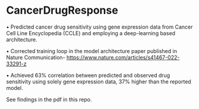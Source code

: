 # CancerDrugResponse


•	Predicted cancer drug sensitivity using gene expression data from Cancer Cell Line Encyclopedia (CCLE) and employing a deep-learning based architecture.

•	Corrected training loop in the model architecture paper published in Nature Communication- https://www.nature.com/articles/s41467-022-33291-z

•	Achieved 63% correlation between predicted and observed drug sensitivity using solely gene expression data, 37% higher than the reported model.

See findings in the pdf in this repo.

